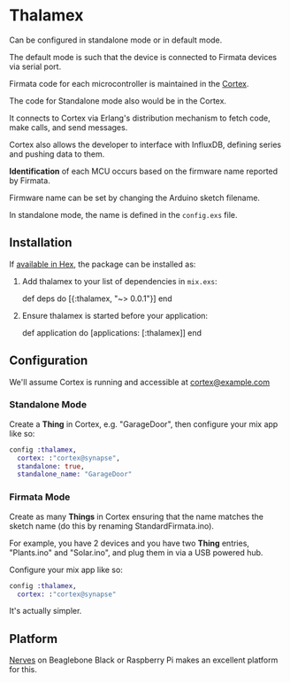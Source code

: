 # Thalamex

Can be configured in standalone mode or in default mode.

The default mode is such that the device is connected to Firmata devices via serial port.

Firmata code for each microcontroller is maintained in the [Cortex](https://github.com/fatehitech/cortex).

The code for Standalone mode also would be in the Cortex.

It connects to Cortex via Erlang's distribution mechanism to fetch code, make calls, and send messages.

Cortex also allows the developer to interface with InfluxDB, defining series and pushing data to them.

**Identification** of each MCU occurs based on the firmware name reported by Firmata.

Firmware name can be set by changing the Arduino sketch filename.

In standalone mode, the name is defined in the `config.exs` file.

## Installation

If [available in Hex](https://hex.pm/docs/publish), the package can be installed as:

  1. Add thalamex to your list of dependencies in `mix.exs`:

        def deps do
          [{:thalamex, "~> 0.0.1"}]
        end

  2. Ensure thalamex is started before your application:

        def application do
          [applications: [:thalamex]]
        end

## Configuration

We'll assume Cortex is running and accessible at cortex@example.com

### Standalone Mode

Create a **Thing** in Cortex, e.g. "GarageDoor", then configure your mix app like so:

```elixir
config :thalamex,
  cortex: :"cortex@synapse",
  standalone: true,
  standalone_name: "GarageDoor"
```

### Firmata Mode

Create as many **Things** in Cortex ensuring that the name matches the sketch name (do this by renaming StandardFirmata.ino).

For example, you have 2 devices and you have two **Thing** entries, "Plants.ino" and "Solar.ino", and plug them in via a USB powered hub.

Configure your mix app like so:

```elixir
config :thalamex,
  cortex: :"cortex@synapse"
```

It's actually simpler.

## Platform

[Nerves](http://nerves-project.org) on Beaglebone Black or Raspberry Pi makes an excellent platform for this.
